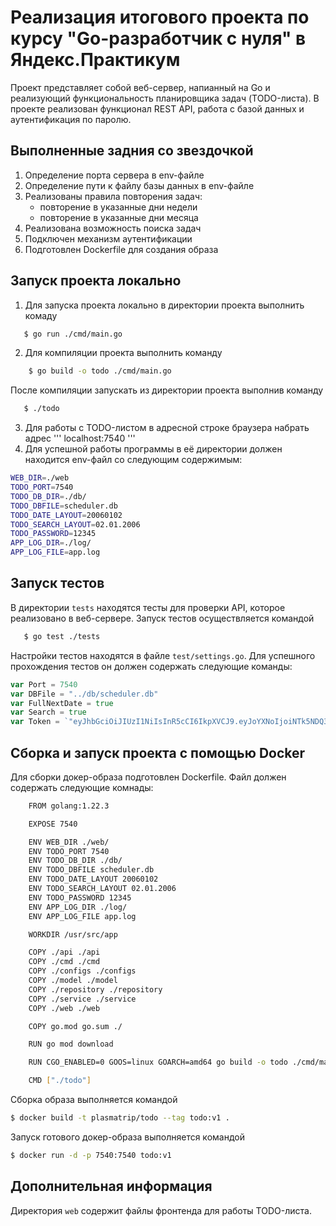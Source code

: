 # Реализация итогового проекта по курсу "Go-разработчик с нуля" в Яндекс.Практикум

Проект представляет собой веб-сервер, напианный на Go и реализующий функциональность планировщика задач (TODO-листа).
В проекте реализован функционал REST API, работа с базой данных и аутентификация по паролю.

## Выполненные задния со звездочкой

1. Определение порта сервера в env-файле
2. Определение пути к файлу базы данных в env-файле
3. Реализованы правила повторения задач:
   - повторение в указанные дни недели
   - повторение в указанные дни месяца
4. Реализована возможность поиска задач
5. Подключен механизм аутентификации
6. Подготовлен Dockerfile для создания образа

## Запуск проекта локально

1.  Для запуска проекта локально в директории проекта выполнить комаду

```bash
   $ go run ./cmd/main.go
```

2.  Для компиляции проекта выполнить команду

```bash
    $ go build -o todo ./cmd/main.go
```

После компиляции запускать из директории проекта выполнив команду

```bash
   $ ./todo
```

3.  Для работы с TODO-листом в адресной строке браузера набрать адрес
    '''
    localhost:7540
    '''
4.  Для успешной работы программы в её директории должен находится env-файл со следующим содержимым:

```bash
WEB_DIR=./web
TODO_PORT=7540
TODO_DB_DIR=./db/
TODO_DBFILE=scheduler.db
TODO_DATE_LAYOUT=20060102
TODO_SEARCH_LAYOUT=02.01.2006
TODO_PASSWORD=12345
APP_LOG_DIR=./log/
APP_LOG_FILE=app.log
```

## Запуск тестов

В директории `tests` находятся тесты для проверки API, которое реализовано в веб-сервере.
Запуск тестов осуществляется командой

```bash
   $ go test ./tests
```

Настройки тестов находятся в файле `test/settings.go`.
Для успешного прохождения тестов он должен содержать следующие команды:

```go
var Port = 7540
var DBFile = "../db/scheduler.db"
var FullNextDate = true
var Search = true
var Token = `"eyJhbGciOiJIUzI1NiIsInR5cCI6IkpXVCJ9.eyJoYXNoIjoiNTk5NDQ3MWFiYjAxMTEyYWZjYzE4MTU5ZjZjYzc0YjRmNTExYjk5ODA2ZGE1OWIzY2FmNWE5YzE3M2NhY2ZjNSJ9.EKlvvMlZ450BVUO__owlT3mkJ2NnhMIMr_OdXFzl95U"`
```

## Сборка и запуск проекта с помощью Docker

Для сборки докер-образа подготовлен Dockerfile. Файл должен содержать следующие комнады:

```bash
    FROM golang:1.22.3

    EXPOSE 7540

    ENV WEB_DIR ./web/
    ENV TODO_PORT 7540
    ENV TODO_DB_DIR ./db/
    ENV TODO_DBFILE scheduler.db
    ENV TODO_DATE_LAYOUT 20060102
    ENV TODO_SEARCH_LAYOUT 02.01.2006
    ENV TODO_PASSWORD 12345
    ENV APP_LOG_DIR ./log/
    ENV APP_LOG_FILE app.log

    WORKDIR /usr/src/app

    COPY ./api ./api
    COPY ./cmd ./cmd
    COPY ./configs ./configs
    COPY ./model ./model
    COPY ./repository ./repository
    COPY ./service ./service
    COPY ./web ./web

    COPY go.mod go.sum ./

    RUN go mod download

    RUN CGO_ENABLED=0 GOOS=linux GOARCH=amd64 go build -o todo ./cmd/main.go

    CMD ["./todo"]
```

Сборка образа выполняется командой

```bash
$ docker build -t plasmatrip/todo --tag todo:v1 .
```

Запуск готового докер-образа выполняется командой

```bash
$ docker run -d -p 7540:7540 todo:v1
```

## Дополнительная информация

Директория `web` содержит файлы фронтенда для работы TODO-листа.
